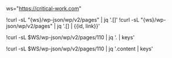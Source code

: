 ws="https://critical-work.com"

!curl -sL "{ws}/wp-json/wp/v2/pages" | jq '.[]'
!curl -sL "{ws}/wp-json/wp/v2/pages" | jq '.[] | {{id, link}}'

!curl -sL $WS/wp-json/wp/v2/pages/110 | jq '. | keys'

!curl -sL $WS/wp-json/wp/v2/pages/110 | jq '.content | keys'
